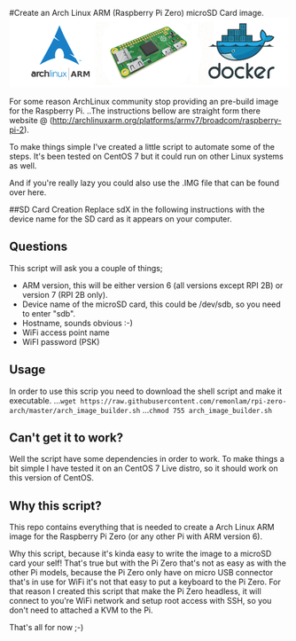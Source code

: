 #Create an Arch Linux ARM (Raspberry Pi Zero) microSD Card image.
![Raspberry Pi Zero, Arch Linux ARM & Docker](/images/arch_pizero_docker_logo.png)

For some reason ArchLinux community stop providing an pre-build image for the Raspberry Pi.
..The instructions bellow are straight form there website @ (http://archlinuxarm.org/platforms/armv7/broadcom/raspberry-pi-2).

To make things simple I've created a little script to automate some of the steps.
It's been tested on CentOS 7 but it could run on other Linux systems as well.

And if you're really lazy you could also use the .IMG file that can be found over here.

##SD Card Creation
Replace sdX in the following instructions with the device name for the SD card as it appears on your computer.

## Questions
This script will ask you a couple of things;
  - ARM version, this will be either version 6 (all versions except RPI 2B) or version 7 (RPI 2B only).
  - Device name of the microSD card, this could be /dev/sdb, so you need to enter "sdb".
  - Hostname, sounds obvious :-)
  - WiFi access point name
  - WiFI password (PSK)

## Usage
In order to use this scrip you need to download the shell script and make it executable.
...```wget https://raw.githubusercontent.com/remonlam/rpi-zero-arch/master/arch_image_builder.sh```
...```chmod 755 arch_image_builder.sh```

## Can't get it to work?
Well the script have some dependencies in order to work.
To make things a bit simple I have tested it on an CentOS 7 Live distro, so it should work on this version of CentOS.

## Why this script?
This repo contains everything that is needed to create a Arch Linux ARM image for the Raspberry Pi Zero (or any other Pi with ARM version 6).

Why this script, because it's kinda easy to write the image to a microSD card your self!
That's true but with the Pi Zero that's not as easy as with the other Pi models, because the Pi Zero only have on micro USB connector that's in use for WiFi it's not that easy to put a keyboard to the Pi Zero.
For that reason I created this script that make the Pi Zero headless, it will connect to you're WiFi network and setup root access with SSH, so you don't need to attached a KVM to the Pi.

That's all for now ;-)
